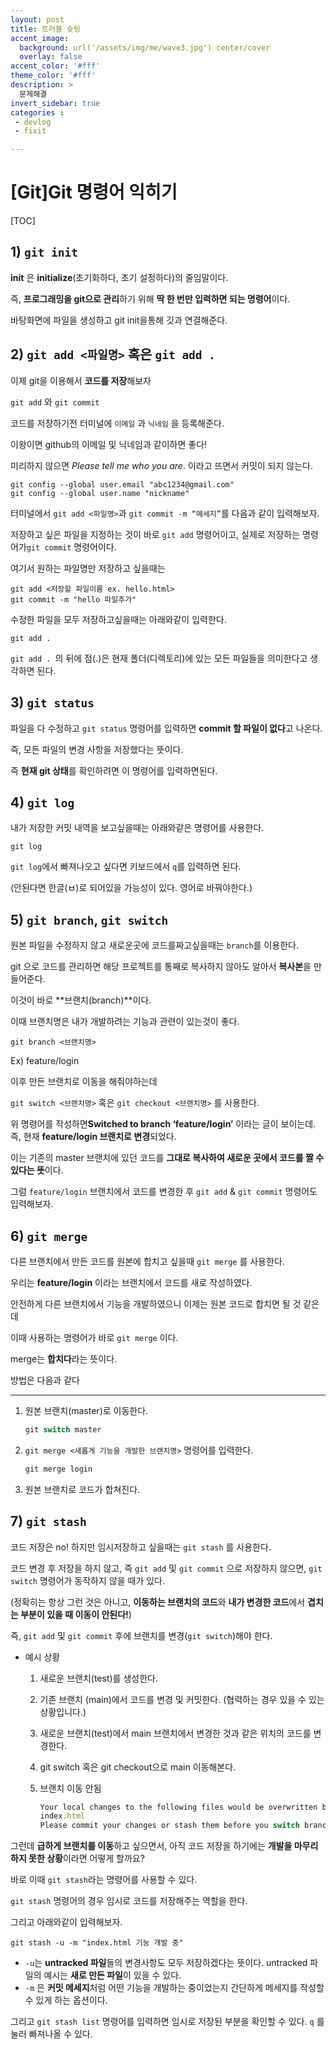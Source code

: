 ```yaml
---
layout: post
title: 트러블 슛팅
accent_image: 
  background: url('/assets/img/me/wave3.jpg') center/cover
  overlay: false
accent_color: '#fff'
theme_color: '#fff'
description: >
  문제해결
invert_sidebar: true
categories :
 - devlog	
 - fixit

---
```




# [Git]Git 명령어 익히기

[TOC]

## 1) `git init`

**init** 은 **initialize**(초기화하다, 초기 설정하다)의 줄임말이다.

즉, **프로그래밍을 git으로 관리**하기 위해 **딱 한 번만 입력하면 되는 명령어**이다.



바탕화면에 파일을 생성하고 git init을통해 깃과 연결해준다.



## 2) `git add <파일명>` 혹은 `git add .`

이제 git을 이용해서 **코드를 저장**해보자

 `git add` 와 `git commit` 



코드를 저장하기전 터미널에 `이메일` 과 `닉네임` 을 등록해준다.

이왕이면 github의 이메일 및 닉네임과 같이하면 좋다!

미리하지 않으면 *Please tell me who you are*. 이라고 뜨면서 커밋이 되지 않는다.

```
git config --global user.email "abc1234@gmail.com"
git config --global user.name "nickname"
```



터미널에서 `git add <파일명>`과 `git commit -m “메세지”`를 다음과 같이 입력해보자.

저장하고 싶은 파일을 지정하는 것이 바로 `git add` 명령어이고, 실제로 저장하는 명령어가`git commit` 명령어이다.



여기서 원하는 파일명만 저장하고 싶을때는

```
git add <저장할 파일이름 ex. hello.html> 
git commit -m "hello 파일추가"
```



수정한 파일을 모두 저장하고싶을때는 아래와같이 입력한다.

``` 
git add .
```

`git add . `의 뒤에 점(.)은 현재 폴더(디렉토리)에 있는 모든 파일들을 의미한다고 생각하면 된다. 



## 3) `git status`

파일을 다 수정하고 `git status` 명령어를 입력하면 **commit 할 파일이 없다**고 나온다. 

즉, 모든 파일의 변경 사항을 저장했다는 뜻이다.

즉 **현재 git 상태**를 확인하려면 이 명령어를 입력하면된다.



## 4) `git log`

내가 저장한 커밋 내역을 보고싶을때는 아래와같은 명령어를 사용한다.

```
git log
```

`git log`에서 빠져나오고 싶다면 키보드에서 `q`를 입력하면 된다.

(안된다면 한글(ㅂ)로 되어있을 가능성이 있다. 영어로 바꿔야한다.)



## 5) `git branch`, `git switch`

원본 파일을 수정하지 않고 새로운곳에 코드를짜고싶을때는 `branch`를 이용한다.

git 으로 코드를 관리하면 해당 프로젝트를 통째로 복사하지 않아도 알아서 **복사본**을 만들어준다.

이것이 바로 **브랜치(branch)**이다.



이때 브랜치명은 내가 개발하려는 기능과 관련이 있는것이 좋다.

```
git branch <브랜치명>
```

Ex) feature/login



이후 만든 브랜치로 이동을 해줘야하는데

`git switch <브랜치명>` 혹은 `git checkout <브랜치명>` 를 사용한다.



위 명령어를 작성하면**Switched to branch ‘feature/login’** 이라는 글이 보이는데. 즉, 현재 **feature/login 브랜치로 변경**되었다.

이는 기존의 master 브랜치에 있던 코드를 **그대로 복사하여 새로운 곳에서 코드를 짤 수 있다는 뜻**이다.



그럼 `feature/login` 브랜치에서 코드를 변경한 후 `git add` & `git commit` 명령어도 입력해보자.





## 6) `git merge`

다른 브랜치에서 만든 코드를 원본에 합치고 싶을때 `git merge` 를 사용한다.

우리는 **feature/login** 이라는 브랜치에서 코드를 새로 작성하였다.

안전하게 다른 브랜치에서 기능을 개발하였으니 이제는 원본 코드로 합치면 될 것 같은데 

이때 사용하는 명령어가 바로 `git merge`  이다.

merge는 **합치다**라는 뜻이다.



방법은 다음과 같다

---

1. 원본 브랜치(master)로 이동한다.

   ```jsx
   git switch master
   ```

2. `git merge <새롭게 기능을 개발한 브랜치명>` 명령어를 입력한다.

   ```jsx
   git merge login
   ```

3. 원본 브랜치로 코드가 합쳐진다.



## 7) `git stash`

코드 저장은 no! 하지만 임시저장하고 싶을때는 `git stash` 를 사용한다.

코드 변경 후 저장을 하지 않고, 즉 `git add` 및 `git commit` 으로 저장하지 않으면, `git switch` 명령어가 동작하지 않을 때가 있다.

(정확히는 항상 그런 것은 아니고, **이동하는 브랜치의 코드**와 **내가 변경한 코드**에서 **겹치는 부분이 있을 때 이동이 안된다!**)

즉, `git add` 및 `git commit` 후에 브랜치를 변경(`git switch`)해야 한다.



- 예시 상황

  1. 새로운 브랜치(test)를 생성한다.

  2. 기존 브랜치 (main)에서 코드를 변경 및 커밋한다. (협력하는 경우 있을 수 있는 상황입니다.)

  3. 새로운 브랜치(test)에서 main 브랜치에서 변경한 것과 같은 위치의 코드를 변경한다.

  4. git switch 혹은 git checkout으로 main 이동해본다.

  5. 브랜치 이동 안됨

     ```jsx
     Your local changes to the following files would be overwritten by checkout: 
     index.html
     Please commit your changes or stash them before you switch branches.
     ```

그런데 **급하게 브랜치를 이동**하고 싶으면서, 아직 코드 저장을 하기에는 **개발을 마무리하지 못한 상황**이라면 어떻게 할까요?

바로 이때 `git stash`라는 명령어를 사용할 수 있다.

`git stash` 명령어의 경우 임시로 코드를 저장해주는 역할을 한다.



그리고 아래와같이 입력해보자.

```
git stash -u -m "index.html 기능 개발 중"
```

- `-u`는 **untracked 파일**들의 변경사항도 모두 저장하겠다는 뜻이다. untracked 파일의 예시는 **새로 만든 파일**이 있을 수 있다.
- `-m` 은 **커밋 메세지**처럼 어떤 기능을 개발하는 중이었는지 간단하게 메세지를 작성할 수 있게 하는 옵션이다.



그리고 `git stash list` 명령어를 입력하면 임시로 저장된 부분을 확인할 수 있다. 	`q` 를 눌러 빠져나올 수 있다.

